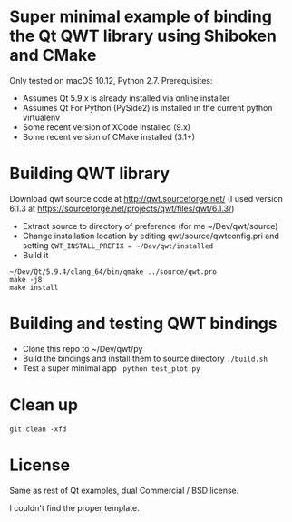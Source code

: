 # Super minimal example of binding the Qt QWT library using Shiboken and CMake

Only tested on macOS 10.12, Python 2.7. 
Prerequisites:
- Assumes Qt 5.9.x is already installed via online installer
- Assumes Qt For Python (PySide2) is installed in the current python virtualenv
- Some recent version of XCode installed (9.x)
- Some recent version of CMake installed (3.1+)

# Building QWT library
Download qwt source code at http://qwt.sourceforge.net/ (I used version 6.1.3 at
https://sourceforge.net/projects/qwt/files/qwt/6.1.3/)

- Extract source to directory of preference (for me ~/Dev/qwt/source)
- Change installation location by editing qwt/source/qwtconfig.pri and setting `QWT_INSTALL_PREFIX = ~/Dev/qwt/installed`
- Build it
```cd ~/Dev/qwt/build
~/Dev/Qt/5.9.4/clang_64/bin/qmake ../source/qwt.pro
make -j8
make install
```

# Building and testing QWT bindings
- Clone this repo to ~/Dev/qwt/py
- Build the bindings and install them to source directory
``` ./build.sh ```
- Test a super minimal app
``` python test_plot.py```

# Clean up
``` git clean -xfd ```

# License

Same as rest of Qt examples, dual Commercial / BSD license.

I couldn't find the proper template.
